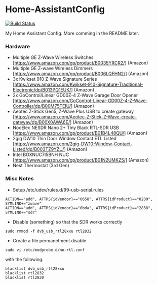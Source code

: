 # Home-AssistantConfig
 
[![Build Status](https://travis-ci.org/chriskacerguis/Home-AssistantConfig.svg?branch=master)](https://travis-ci.org/chriskacerguis/Home-AssistantConfig)

My Home Assistant Config.  More comming in the README later.

### Hardware
- Multiple GE Z-Wave Wireless Switches [https://www.amazon.com/gp/product/B0035YRCR2/] (Amazon)
- Multiple GE Z-wave Wireless Dimmers [https://www.amazon.com/gp/product/B006LQFHN2/] (Amazon)
- 3x Kwikset 910 Z-Wave Signature Series [https://www.amazon.com/Kwikset-910-Signature-Traditional-Electronic/dp/B013PQ1EUK/] (Amazon)
- 2x GoControl/Linear GD00Z-4 Z-Wave Garage Door Opener [https://www.amazon.com/GoControl-Linear-GD00Z-4-Z-Wave-Controller/dp/B00M75TEIU/] (Amazon)
- Aeotec Z-Stick Gen5, Z-Wave Plus USB to create gateway [https://www.amazon.com/Aeotec-Z-Stick-Z-Wave-create-gateway/dp/B00X0AWA6E/] (Amazon)
- NooElec NESDR Nano 2+ Tiny Black RTL-SDR USB [https://www.amazon.com/gp/product/B01B4L48QU/] (Amazon)
- 2gig DW10 Thin Door Window Contact ETL Listed [https://www.amazon.com/2gig-DW10-Window-Contact-Listed/dp/B003TZ9YZU/] (Amazon)
- Intel BOXNUC7I5BNH NUC [https://www.amazon.com/gp/product/B01N2UMKZ5/] (Amazon)
- Nest Thermostat (3rd Gen)


### Misc Notes
- Setup /etc/udev/rules.d/99-usb-serial.rules
```
ACTION=="add", ATTRS{idVendor}=="0658", ATTRS{idProduct}=="0200", SYMLINK+="zwave"
ACTION=="add", ATTRS{idVendor}=="0bda", ATTRS{idProduct}=="2838", SYMLINK+="sdr"
```
- Disable (something) so that the SDR works correctly
```
sudo rmmod -f dvb_usb_rtl28xxu rtl2832
```
- Create a file permanetment disable 
```
sudo vi /etc/modprobe.d/no-rtl.conf
```
with the following:
```
blacklist dvb_usb_rtl28xxu
blacklist rtl2832
blacklist rtl2830
```

### 